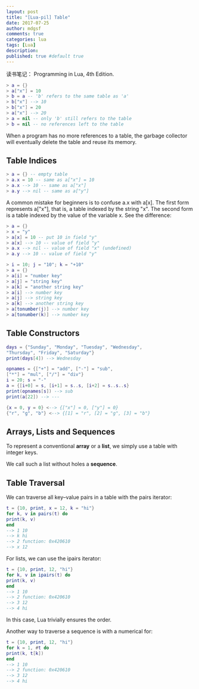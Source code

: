 ```yaml
---
layout: post
title: "[Lua-pil] Table"
date: 2017-07-25
author: mdgsf
comments: true
categories: lua
tags: [Lua]
description:
published: true #default true
---
```


读书笔记： Programming in Lua, 4th Edition.

```lua
> a = {}
> a["x"] = 10
> b = a -- 'b' refers to the same table as 'a'
> b["x"] --> 10
> b["x"] = 20
> a["x"] --> 20
> a = nil -- only 'b' still refers to the table
> b = nil -- no references left to the table
```

When a program has no more references to a table, the garbage collector will eventually delete the table
and reuse its memory.

## Table Indices

```lua
> a = {} -- empty table
> a.x = 10 -- same as a["x"] = 10
> a.x --> 10 -- same as a["x"]
> a.y --> nil -- same as a["y"]
```

A common mistake for beginners is to confuse a.x with a[x]. The first form represents a["x"], that
is, a table indexed by the string "x". The second form is a table indexed by the value of the variable x.
See the difference:

```lua
> a = {}
> x = "y"
> a[x] = 10 -- put 10 in field "y"
> a[x] --> 10 -- value of field "y"
> a.x --> nil -- value of field "x" (undefined)
> a.y --> 10 -- value of field "y"
```

```lua
> i = 10; j = "10"; k = "+10"
> a = {}
> a[i] = "number key"
> a[j] = "string key"
> a[k] = "another string key"
> a[i] --> number key
> a[j] --> string key
> a[k] --> another string key
> a[tonumber(j)] --> number key
> a[tonumber(k)] --> number key
```

## Table Constructors

```lua
days = {"Sunday", "Monday", "Tuesday", "Wednesday",
"Thursday", "Friday", "Saturday"}
print(days[4]) --> Wednesday
```

```lua
opnames = {["+"] = "add", ["-"] = "sub",
["*"] = "mul", ["/"] = "div"}
i = 20; s = "-"
a = {[i+0] = s, [i+1] = s..s, [i+2] = s..s..s}
print(opnames[s]) --> sub
print(a[22]) --> ---
```

```lua
{x = 0, y = 0} <--> {["x"] = 0, ["y"] = 0}
{"r", "g", "b"} <--> {[1] = "r", [2] = "g", [3] = "b"}
```

## Arrays, Lists and Sequences

To represent a conventional **array** or a **list**, we simply use a table with integer keys.

We call such a list without holes a **sequence**.

## Table Traversal

We can traverse all key–value pairs in a table with the pairs iterator:

```lua
t = {10, print, x = 12, k = "hi"}
for k, v in pairs(t) do
print(k, v)
end
--> 1 10
--> k hi
--> 2 function: 0x420610
--> x 12
```

For lists, we can use the ipairs iterator:

```lua
t = {10, print, 12, "hi"}
for k, v in ipairs(t) do
print(k, v)
end
--> 1 10
--> 2 function: 0x420610
--> 3 12
--> 4 hi
```

In this case, Lua trivially ensures the order.

Another way to traverse a sequence is with a numerical for:

```lua
t = {10, print, 12, "hi"}
for k = 1, #t do
print(k, t[k])
end
--> 1 10
--> 2 function: 0x420610
--> 3 12
--> 4 hi
```
